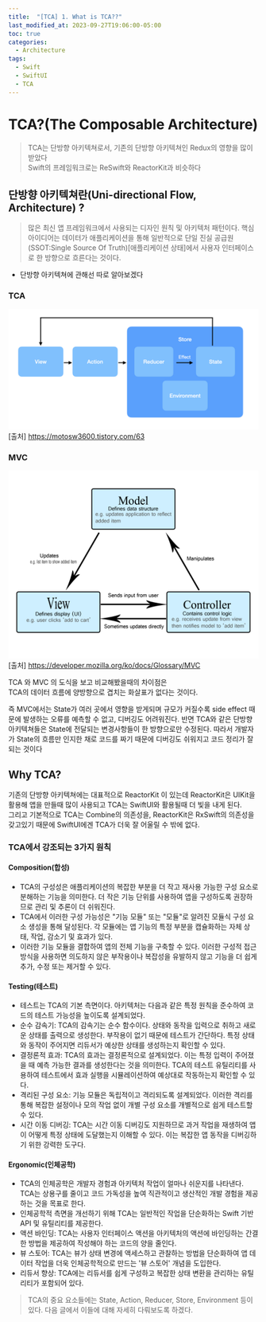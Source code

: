 ```yaml
---
title:  "[TCA] 1. What is TCA??"
last_modified_at: 2023-09-27T19:06:00-05:00
toc: true
categories:
  - Architecture
tags:
  - Swift
  - SwiftUI
  - TCA
---
```


# TCA?(The Composable Architecture)  

> TCA는 단방향 아키텍쳐로서, 기존의 단방향 아키텍쳐인 Redux의 영향을 많이 받았다  
> Swift의 프레임워크로는 ReSwift와 ReactorKit과 비슷하다
## 단방향 아키텍쳐란(Uni-directional Flow, Architecture) ?
>많은 최신 앱 프레임워크에서 사용되는 디자인 원칙 및 아키텍처 패턴이다. 핵심 아이디어는 데이터가 애플리케이션을 통해 일반적으로 단일 진실 공급원(SSOT:Single Source Of Truth)[애플리케이션 상태]에서 사용자 인터페이스로 한 방향으로 흐른다는 것이다.
- 단방향 아키텍쳐에 관해선 따로 알아보겠다  

### TCA
![TCA1](/images/TCA/TCA1.png)
[출처] https://motosw3600.tistory.com/63
### MVC
![MVC](/images/TCA/MVC.png)
[출처] https://developer.mozilla.org/ko/docs/Glossary/MVC

TCA 와 MVC 의 도식을 보고 비교해봤을때의 차이점은  
TCA의 데이터 흐름에 양방향으로 겹치는 화살표가 없다는 것이다.
  
즉 MVC에서는 State가 여러 곳에서 영향을 받게되며 규모가 커질수록 side effect 때문에 발생하는 오류를 예측할 수 없고, 디버깅도 어려워진다. 반면 TCA와 같은 단방향 아키텍쳐들은 State에 전달되는 변경사항들이 한 방향으로만 수정된다. 따라서 개발자가 State의 흐름만 인지한 채로 코드를 짜기 때문에 디버깅도 쉬워지고 코드 정리가 잘 되는 것이다

## Why TCA?
기존의 단방향 아키텍쳐에는 대표적으로 ReactorKit 이 있는데 ReactorKit은 UIKit을 활용해 앱을 만들때 많이 사용되고 TCA는 SwiftUI와 활용될때 더 빛을 내게 된다.  
그리고 기본적으로 TCA는 Combine의 의존성을, ReactorKit은 RxSwift의 의존성을 갖고있기 때문에 SwiftUI에겐 TCA가 더욱 잘 어울릴 수 밖에 없다.

### TCA에서 강조되는 3가지 원칙
#### Composition(합성)
- TCA의 구성성은 애플리케이션의 복잡한 부분을 더 작고 재사용 가능한 구성 요소로 분해하는 기능을 의미한다. 더 작은 기능 단위를 사용하여 앱을 구성하도록 권장하므로 관리 및 추론이 더 쉬워진다.
- TCA에서 이러한 구성 가능성은 "기능 모듈" 또는 "모듈"로 알려진 모듈식 구성 요소 생성을 통해 달성된다. 각 모듈에는 앱 기능의 특정 부분을 캡슐화하는 자체 상태, 작업, 감소기 및 효과가 있다.
- 이러한 기능 모듈을 결합하여 앱의 전체 기능을 구축할 수 있다. 이러한 구성적 접근 방식을 사용하면 의도하지 않은 부작용이나 복잡성을 유발하지 않고 기능을 더 쉽게 추가, 수정 또는 제거할 수 있다.
#### Testing(테스트)
- 테스트는 TCA의 기본 측면이다. 아키텍처는 다음과 같은 특정 원칙을 준수하여 코드의 테스트 가능성을 높이도록 설계되었다.
- 순수 감속기: TCA의 감속기는 순수 함수이다. 상태와 동작을 입력으로 취하고 새로운 상태를 출력으로 생성한다. 부작용이 없기 때문에 테스트가 간단하다. 특정 상태와 동작이 주어지면 리듀서가 예상한 상태를 생성하는지 확인할 수 있다.
- 결정론적 효과: TCA의 효과는 결정론적으로 설계되었다. 이는 특정 입력이 주어졌을 때 예측 가능한 결과를 생성한다는 것을 의미한다. TCA의 테스트 유틸리티를 사용하여 테스트에서 효과 실행을 시뮬레이션하여 예상대로 작동하는지 확인할 수 있다.
- 격리된 구성 요소: 기능 모듈은 독립적이고 격리되도록 설계되었다. 이러한 격리를 통해 복잡한 설정이나 모의 작업 없이 개별 구성 요소를 개별적으로 쉽게 테스트할 수 있다.
- 시간 이동 디버깅: TCA는 시간 이동 디버깅도 지원하므로 과거 작업을 재생하여 앱이 어떻게 특정 상태에 도달했는지 이해할 수 있다. 이는 복잡한 앱 동작을 디버깅하기 위한 강력한 도구다.
#### Ergonomic(인체공학)
- TCA의 인체공학은 개발자 경험과 아키텍처 작업이 얼마나 쉬운지를 나타낸다. TCA는 상용구를 줄이고 코드 가독성을 높여 직관적이고 생산적인 개발 경험을 제공하는 것을 목표로 한다.
- 인체공학적 측면을 개선하기 위해 TCA는 일반적인 작업을 단순화하는 Swift 기반 API 및 유틸리티를 제공한다.
- 액션 바인딩: TCA는 사용자 인터페이스 액션을 아키텍처의 액션에 바인딩하는 간결한 방법을 제공하여 작성해야 하는 코드의 양을 줄인다.
- 뷰 스토어: TCA는 뷰가 상태 변경에 액세스하고 관찰하는 방법을 단순화하여 앱 데이터 작업을 더욱 인체공학적으로 만드는 '뷰 스토어' 개념을 도입한다.
- 리듀서 향상: TCA에는 리듀서를 쉽게 구성하고 복잡한 상태 변환을 관리하는 유틸리티가 포함되어 있다.


> TCA의 중요 요소들에는 State, Action, Reducer, Store, Environment 등이 있다.
다음 글에서 이들에 대해 자세히 다뤄보도록 하겠다.